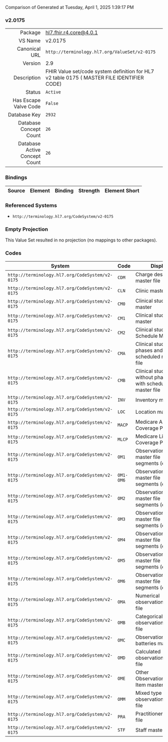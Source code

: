 Comparison of 
Generated at Tuesday, April 1, 2025 1:39:17 PM

### v2.0175

|      |     |
| ---: | --- |
| Package | hl7.fhir.r4.core@4.0.1 |
| VS Name | v2.0175 |
| Canonical URL | `http://terminology.hl7.org/ValueSet/v2-0175` |
| Version | 2.9 |
| Description | FHIR Value set/code system definition for HL7 v2 table 0175 ( MASTER FILE IDENTIFIER CODE) |
| Status | `Active` |
| Has Escape Valve Code | `False` |
| Database Key | `2932` |
| Database Concept Count | `26` |
| Database Active Concept Count | `26` |
### Bindings

| Source | Element | Binding | Strength | Element Short |
| ------ | ------- | ------- | -------- | ------------- |

### Referenced Systems

* `http://terminology.hl7.org/CodeSystem/v2-0175`
### Empty Projection

This Value Set resulted in no projection (no mappings to other packages).

### Codes

| System | Code | Display |
| ------ | ---- | ------- |
| `http://terminology.hl7.org/CodeSystem/v2-0175` | `CDM` | Charge description master file |
| `http://terminology.hl7.org/CodeSystem/v2-0175` | `CLN` | Clinic master file |
| `http://terminology.hl7.org/CodeSystem/v2-0175` | `CM0` | Clinical study master |
| `http://terminology.hl7.org/CodeSystem/v2-0175` | `CM1` | Clinical study phase master |
| `http://terminology.hl7.org/CodeSystem/v2-0175` | `CM2` | Clinical study Data Schedule Master |
| `http://terminology.hl7.org/CodeSystem/v2-0175` | `CMA` | Clinical study with phases and scheduled master file |
| `http://terminology.hl7.org/CodeSystem/v2-0175` | `CMB` | Clinical study without phases but with scheduled master file |
| `http://terminology.hl7.org/CodeSystem/v2-0175` | `INV` | Inventory master file |
| `http://terminology.hl7.org/CodeSystem/v2-0175` | `LOC` | Location master file |
| `http://terminology.hl7.org/CodeSystem/v2-0175` | `MACP` | Medicare Approved Coverage Process |
| `http://terminology.hl7.org/CodeSystem/v2-0175` | `MLCP` | Medicare Limited Coverage Process |
| `http://terminology.hl7.org/CodeSystem/v2-0175` | `OM1` | Observation text master file segments (e.g., Lab) |
| `http://terminology.hl7.org/CodeSystem/v2-0175` | `OM1-OM6` | Observation text master file segments (e.g., Lab) |
| `http://terminology.hl7.org/CodeSystem/v2-0175` | `OM2` | Observation text master file segments (e.g., Lab) |
| `http://terminology.hl7.org/CodeSystem/v2-0175` | `OM3` | Observation text master file segments (e.g., Lab) |
| `http://terminology.hl7.org/CodeSystem/v2-0175` | `OM4` | Observation text master file segments (e.g., Lab) |
| `http://terminology.hl7.org/CodeSystem/v2-0175` | `OM5` | Observation text master file segments (e.g., Lab) |
| `http://terminology.hl7.org/CodeSystem/v2-0175` | `OM6` | Observation text master file segments (e.g., Lab) |
| `http://terminology.hl7.org/CodeSystem/v2-0175` | `OMA` | Numerical observation master file |
| `http://terminology.hl7.org/CodeSystem/v2-0175` | `OMB` | Categorical observation master file |
| `http://terminology.hl7.org/CodeSystem/v2-0175` | `OMC` | Observation batteries master file |
| `http://terminology.hl7.org/CodeSystem/v2-0175` | `OMD` | Calculated observations master file |
| `http://terminology.hl7.org/CodeSystem/v2-0175` | `OME` | Other Observation/Service Item master file |
| `http://terminology.hl7.org/CodeSystem/v2-0175` | `OMM` | Mixed type observation master file |
| `http://terminology.hl7.org/CodeSystem/v2-0175` | `PRA` | Practitioner master file |
| `http://terminology.hl7.org/CodeSystem/v2-0175` | `STF` | Staff master file |
